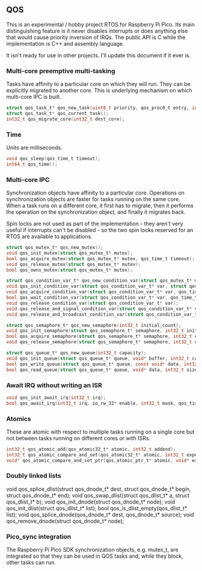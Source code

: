 ## QOS

This is an experimental / hobby project RTOS for Raspberry Pi Pico. Its main distinguishing feature is it
never disables interrupts or does anything else that would cause priority inversion of IRQs. The public API
is C while the implementation is C++ and assembly language.

It isn't ready for use in other projects. I'll update this document if it ever is.

### Multi-core preemptive multi-tasking

Tasks have affinity to a particular core on which they will run. They can be explicitly migrated to another
core. This is underlying mechanism on which multi-core IPC is built.

```c
struct qos_task_t* qos_new_task(uint8_t priority, qos_proc0_t entry, int32_t stack_size);
struct qos_task_t* qos_current_task();
int32_t qos_migrate_core(int32_t dest_core);
```

### Time

Units are milliseconds.

```c
void qos_sleep(qos_time_t timeout);
int64_t qos_time();
```

### Multi-core IPC

Synchronization objects have affinity to a particular core. Operations on synchronization objects are faster
for tasks running on the same core. When a task runs on a different core, it first has to migrate, then it
performs the operation on the synchronization object, and finally it migrates back.

Spin locks are not used as part of the implementation - they aren't very useful if interrupts can't be disabled -
so the two spin locks reserved for an RTOS are available to applications.

```c
struct qos_mutex_t* qos_new_mutex();
void qos_init_mutex(struct qos_mutex_t* mutex);
bool qos_acquire_mutex(struct qos_mutex_t* mutex, qos_time_t timeout);
void qos_release_mutex(struct qos_mutex_t* mutex);
bool qos_owns_mutex(struct qos_mutex_t* mutex);

struct qos_condition_var_t* qos_new_condition_var(struct qos_mutex_t* mutex);
void qos_init_condition_var(struct qos_condition_var_t* var, struct qos_mutex_t* mutex);
void qos_acquire_condition_var(struct qos_condition_var_t* var, qos_time_t timeout);
bool qos_wait_condition_var(struct qos_condition_var_t* var, qos_time_t timeout);
void qos_release_condition_var(struct qos_condition_var_t* var);
void qos_release_and_signal_condition_var(struct qos_condition_var_t* var);
void qos_release_and_broadcast_condition_var(struct qos_condition_var_t* var);

struct qos_semaphore_t* qos_new_semaphore(int32_t initial_count);
void qos_init_semaphore(struct qos_semaphore_t* semaphore, int32_t initial_count);
bool qos_acquire_semaphore(struct qos_semaphore_t* semaphore, int32_t count, qos_time_t timeout);
void qos_release_semaphore(struct qos_semaphore_t* semaphore, int32_t count);

struct qos_queue_t* qos_new_queue(int32_t capacity);
void qos_init_queue(struct qos_queue_t* queue, void* buffer, int32_t capacity);
bool qos_write_queue(struct qos_queue_t* queue, const void* data, int32_t size, qos_time_t timeout);
bool qos_read_queue(struct qos_queue_t* queue, void* data, int32_t size, qos_time_t timeout);
```

### Await IRQ without writing an ISR

```c
void qos_init_await_irq(int32_t irq);
bool qos_await_irq(int32_t irq, io_rw_32* enable, int32_t mask, qos_time_t timeout);
```

### Atomics

These are atomic with respect to multiple tasks running on a single core but not between tasks
running on different cores or with ISRs.

```c
int32_t qos_atomic_add(qos_atomic32_t* atomic, int32_t addend);
int32_t qos_atomic_compare_and_set(qos_atomic32_t* atomic, int32_t expected, int32_t new_value);
void* qos_atomic_compare_and_set_ptr(qos_atomic_ptr_t* atomic, void* expected, void* new_value);
```

### Doubly linked lists

void qos_splice_dlist(struct qos_dnode_t* dest, struct qos_dnode_t* begin, struct qos_dnode_t* end);
void qos_swap_dlist(struct qos_dlist_t* a, struct qos_dlist_t* b);
void qos_init_dnode(struct qos_dnode_t* node);
void qos_init_dlist(struct qos_dlist_t* list);
bool qos_is_dlist_empty(qos_dlist_t* list);
void qos_splice_dnode(qos_dnode_t* dest, qos_dnode_t* source);
void qos_remove_dnode(struct qos_dnode_t* node);

### Pico_sync integration

The Raspberry Pi Pico SDK synchronization objects, e.g. mutex_t, are integrated so that they can be
used in QOS tasks and, while they block, other tasks can run.
